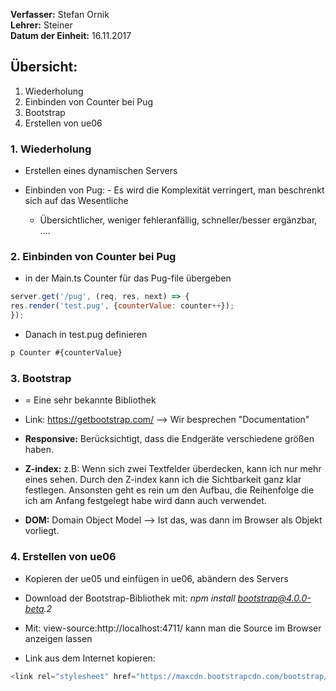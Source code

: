 **Verfasser:** Stefan Ornik   
**Lehrer:** Steiner   
**Datum der Einheit:** 16.11.2017
   
## Übersicht: 

1. Wiederholung
2. Einbinden von Counter bei Pug
3. Bootstrap
4. Erstellen von ue06

### 1. Wiederholung
- Erstellen eines dynamischen Servers

- Einbinden von Pug:
    	- Es wird die Komplexität verringert, man beschrenkt sich auf das Wesentliche
	- Übersichtlicher, weniger fehleranfällig, schneller/besser ergänzbar, ....

### 2. Einbinden von Counter bei Pug  
- in der Main.ts Counter für das Pug-file übergeben

```javascript
server.get('/pug', (req, res, next) => {
res.render('test.pug', {counterValue: counter++});
});
``` 

- Danach in test.pug definieren

```javascript
p Counter #{counterValue}
```

### 3. Bootstrap
- = Eine sehr bekannte Bibliothek
- Link: https://getbootstrap.com/ --> Wir besprechen "Documentation"

- **Responsive:** Berücksichtigt, dass die Endgeräte verschiedene größen haben.
- **Z-index:** z.B: Wenn sich zwei Textfelder überdecken, kann ich nur mehr eines sehen. Durch den Z-index kann ich die Sichtbarkeit ganz klar festlegen. Ansonsten geht es rein um den Aufbau, die Reihenfolge die ich am Anfang festgelegt habe wird dann auch verwendet.
- **DOM:** Domain Object Model --> Ist das, was dann im Browser als Objekt vorliegt. 

### 4. Erstellen von ue06
- Kopieren der ue05 und einfügen in ue06, abändern des Servers
- Download der Bootstrap-Bibliothek mit: _npm install bootstrap@4.0.0-beta.2_

- Mit: view-source:http://localhost:4711/ kann man die Source im Browser anzeigen lassen

- Link aus dem Internet kopieren: 

```javascript
<link rel="stylesheet" href="https://maxcdn.bootstrapcdn.com/bootstrap/4.0.0-beta.2/css/bootstrap.min.css" integrity="sha384-PsH8R72JQ3SOdhVi3uxftmaW6Vc51MKb0q5P2rRUpPvrszuE4W1povHYgTpBfshb" crossorigin="anonymous">
```






